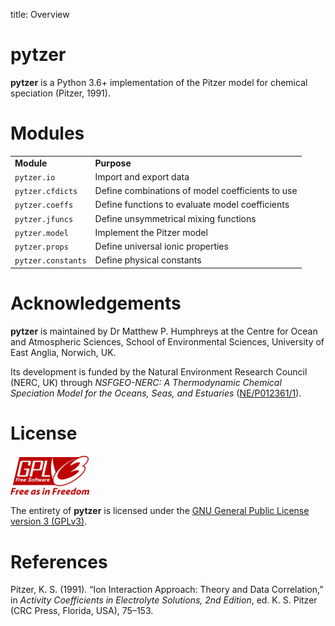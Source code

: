 title: Overview

# pytzer

**pytzer** is a Python 3.6+ implementation of the Pitzer model for chemical speciation (Pitzer, 1991).

# Modules

<table><tr>

<td><strong>Module</strong></td>
<td><strong>Purpose</strong></td>

</tr><tr>

<td><code>pytzer.io</code></td>
<td>Import and export data</td>

</tr><tr>

<td><code>pytzer.cfdicts</code></td>
<td>Define combinations of model coefficients to use</td>

</tr><tr>

<td><code>pytzer.coeffs</code></td>
<td>Define functions to evaluate model coefficients</td>

</tr><tr>

<td><code>pytzer.jfuncs</code></td>
<td>Define unsymmetrical mixing functions</td>

</tr><tr>

<td><code>pytzer.model</code></td>
<td>Implement the Pitzer model</td>

</tr><tr>

<td><code>pytzer.props</code></td>
<td>Define universal ionic properties</td>

</tr><tr>

<td><code>pytzer.constants</code></td>
<td>Define physical constants</td>

</tr></table>

# Acknowledgements

**pytzer** is maintained by Dr Matthew P. Humphreys at the Centre for Ocean and Atmospheric Sciences, School of Environmental Sciences, University of East Anglia, Norwich, UK.

Its development is funded by the Natural Environment Research Council (NERC, UK) through
*NSFGEO-NERC: A Thermodynamic Chemical Speciation Model for the Oceans, Seas, and Estuaries* ([NE/P012361/1](http://gotw.nerc.ac.uk/list_full.asp?pcode=NE%2FP012361%2F1)).

# License

<img src="img/1920px-GPLv3_Logo.svg.png" width="25%" />

The entirety of **pytzer** is licensed under the [GNU General Public License version 3 (GPLv3)](https://www.gnu.org/licenses/gpl-3.0.en.html).

# References

Pitzer, K. S. (1991). “Ion Interaction Approach: Theory and Data Correlation,” in *Activity Coefficients in Electrolyte Solutions, 2nd Edition*, ed. K. S. Pitzer (CRC Press, Florida, USA), 75–153.
